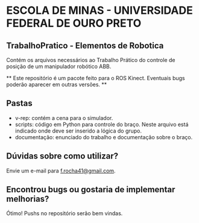 # ESCOLA DE MINAS - UNIVERSIDADE FEDERAL DE OURO PRETO #

## TrabalhoPratico - Elementos de Robotica ##

Contém os arquivos necessários ao Trabalho Prático do controle de posição de um manipulador robótico ABB.

** Este repositório é um pacote feito para o ROS Kinect. Eventuais bugs poderão aparecer em outras versões. **

## Pastas ##
  - v-rep: contém a cena para o simulador.
  - scripts: código em Python para controle do braço. Neste arquivo está indicado onde deve ser inserido a lógica do grupo.
  - documentação: enunciado do trabalho e documentação sobre o braço.
  
## Dúvidas sobre como utilizar? ##
  Envie um e-mail para f.rocha41@gmail.com.
  
## Encontrou bugs ou gostaria de implementar melhorias? ##
  Ótimo! Pushs no repositório serão bem vindas.
